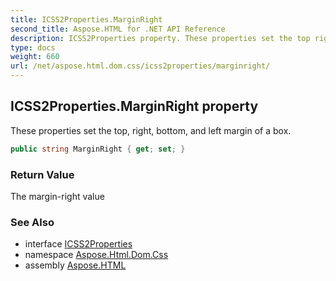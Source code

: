 ```yaml
---
title: ICSS2Properties.MarginRight
second_title: Aspose.HTML for .NET API Reference
description: ICSS2Properties property. These properties set the top right bottom and left margin of a box
type: docs
weight: 660
url: /net/aspose.html.dom.css/icss2properties/marginright/
---
```

## ICSS2Properties.MarginRight property

These properties set the top, right, bottom, and left margin of a box.

```csharp
public string MarginRight { get; set; }
```

### Return Value

The margin-right value

### See Also

* interface [ICSS2Properties](../)
* namespace [Aspose.Html.Dom.Css](../../icss2properties/)
* assembly [Aspose.HTML](../../../)
